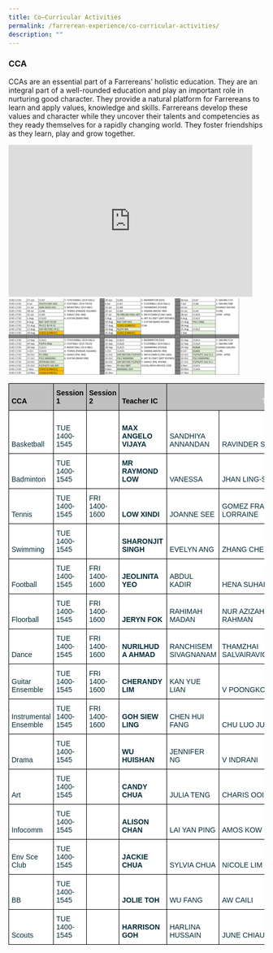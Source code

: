 ```yaml
---
title: Co–Curricular Activities
permalink: /farrerean-experience/co-curricular-activities/
description: ""
---
```

### CCA


CCAs are an essential part of a Farrereans’ holistic education. They are an integral part of a well-rounded education and play an important role in nurturing good character. They provide a natural platform for Farrereans to learn and apply values, knowledge and skills. Farrereans develop these values and character while they uncover their talents and competencies as they ready themselves for a rapidly changing world. They foster friendships as they learn, play and grow together.

<iframe allowfullscreen="true" height="299" width="480" frameborder="0" src="https://docs.google.com/presentation/d/e/2PACX-1vSuaiFijzvvjf91p-GJKjeeWjR4OVL0DymVkJSoaQ9W36Kk0Ks01EzLkw4uh9UPlpqIgEW7xKFopF8x/embed?start=false&amp;loop=false&amp;delayms=5000"></iframe>


<img style="width:90%" src="/images/ccasched1.png">

<style type="text/css">
.tg  {border-collapse:collapse;border-color:#93a1a1;border-spacing:0;}
.tg td{background-color:#fdf6e3;border-color:#93a1a1;border-style:solid;border-width:1px;color:#002b36;
  font-family:Arial, sans-serif;font-size:14px;overflow:hidden;padding:10px 5px;word-break:normal;}
.tg th{background-color:#657b83;border-color:#93a1a1;border-style:solid;border-width:1px;color:#fdf6e3;
  font-family:Arial, sans-serif;font-size:14px;font-weight:normal;overflow:hidden;padding:10px 5px;word-break:normal;}
.tg .tg-27gc{background-color:#ffffff;border-color:#000000;font-weight:bold;text-align:left;vertical-align:bottom}
.tg .tg-tgze{background-color:#ffffff;border-color:#000000;font-weight:bold;text-align:left;vertical-align:top}
.tg .tg-befh{background-color:#ffffff;border-color:#000000;text-align:left;vertical-align:bottom}
.tg .tg-kcwf{background-color:#c0c0c0;border-color:#000000;color:#000000;font-weight:bold;text-align:left;vertical-align:bottom}
.tg .tg-dzq5{background-color:#c0c0c0;border-color:#000000;font-weight:bold;text-align:center;vertical-align:bottom}
</style>
<table class="tg">
<thead>
  <tr>
    <th class="tg-kcwf">CCA</th>
    <th class="tg-kcwf">Session 1</th>
    <th class="tg-kcwf">Session 2</th>
    <th class="tg-kcwf">Teacher IC</th>
    <th class="tg-dzq5" colspan="4">Teachers</th>
  </tr>
</thead>
<tbody>
  <tr>
    <td class="tg-befh">Basketball</td>
    <td class="tg-befh">TUE 1400-1545</td>
    <td class="tg-befh"> </td>
    <td class="tg-27gc">MAX   ANGELO VIJAYA</td>
    <td class="tg-befh">SANDHIYA   ANNANDAN</td>
    <td class="tg-befh">RAVINDER   SINGH</td>
    <td class="tg-befh">GOH   SIANG LU SERENE</td>
    <td class="tg-27gc"> </td>
  </tr>
  <tr>
    <td class="tg-befh">Badminton</td>
    <td class="tg-befh">TUE 1400-1545</td>
    <td class="tg-befh"> </td>
    <td class="tg-tgze"> MR RAYMOND LOW</td>
    <td class="tg-befh">VANESSA</td>
    <td class="tg-befh">JHAN   LING-SIOU</td>
    <td class="tg-befh">LEONG   HIEW PING</td>
    <td class="tg-befh"> </td>
  </tr>
  <tr>
    <td class="tg-befh">Tennis</td>
    <td class="tg-befh">TUE 1400-1545</td>
    <td class="tg-befh">FRI 1400-1600</td>
    <td class="tg-27gc">LOW   XINDI</td>
    <td class="tg-befh">JOANNE   SEE</td>
    <td class="tg-befh">GOMEZ   FRANCES LORRAINE</td>
    <td class="tg-befh">LIM   JEN YAN</td>
    <td class="tg-befh">MUI   YONG</td>
  </tr>
  <tr>
    <td class="tg-befh">Swimming</td>
    <td class="tg-befh">TUE 1400-1545</td>
    <td class="tg-befh"> </td>
    <td class="tg-27gc">SHARONJIT   SINGH</td>
    <td class="tg-befh">EVELYN   ANG</td>
    <td class="tg-befh">ZHANG   CHENYANG</td>
    <td class="tg-befh"> </td>
    <td class="tg-befh"> </td>
  </tr>
  <tr>
    <td class="tg-befh">Football</td>
    <td class="tg-befh">TUE 1400-1545</td>
    <td class="tg-befh">FRI 1400-1600</td>
    <td class="tg-27gc">JEOLINITA   YEO</td>
    <td class="tg-befh">ABDUL   KADIR</td>
    <td class="tg-befh">HENA   SUHAIL</td>
    <td class="tg-befh">LEE   KIM FATT</td>
    <td class="tg-befh"> </td>
  </tr>
  <tr>
    <td class="tg-befh">Floorball</td>
    <td class="tg-befh">TUE 1400-1545</td>
    <td class="tg-befh">FRI 1400-1600</td>
    <td class="tg-27gc">JERYN   FOK </td>
    <td class="tg-befh">RAHIMAH   MADAN</td>
    <td class="tg-befh">NUR   AZIZAH ABDUL RAHMAN</td>
    <td class="tg-befh">CHUA   MEI HUA</td>
    <td class="tg-befh">ROCHELLE   SIM</td>
  </tr>
  <tr>
    <td class="tg-befh">Dance</td>
    <td class="tg-befh">TUE 1400-1545</td>
    <td class="tg-befh">FRI 1400-1600</td>
    <td class="tg-27gc">NURILHUDA   AHMAD </td>
    <td class="tg-befh">RANCHISEM   SIVAGNANAM</td>
    <td class="tg-befh">THAMZHAI   SALVAIRAVICHANTHIRA</td>
    <td class="tg-befh">ELAINE   CHOO</td>
    <td class="tg-befh"> </td>
  </tr>
  <tr>
    <td class="tg-befh">Guitar   Ensemble</td>
    <td class="tg-befh">TUE 1400-1545</td>
    <td class="tg-befh">FRI 1400-1600</td>
    <td class="tg-27gc">CHERANDY   LIM</td>
    <td class="tg-befh">KAN   YUE LIAN</td>
    <td class="tg-befh">V   POONGKODI</td>
    <td class="tg-befh">EUNICE   CHEW</td>
    <td class="tg-befh"> </td>
  </tr>
  <tr>
    <td class="tg-befh">Instrumental   Ensemble</td>
    <td class="tg-befh">TUE 1400-1545</td>
    <td class="tg-befh">FRI 1400-1600</td>
    <td class="tg-27gc">GOH   SIEW LING</td>
    <td class="tg-befh">CHEN   HUI FANG</td>
    <td class="tg-befh">CHU   LUO JUN</td>
    <td class="tg-befh">TAN   GEOK MAI</td>
    <td class="tg-befh"> </td>
  </tr>
  <tr>
    <td class="tg-befh">Drama</td>
    <td class="tg-befh">TUE 1400-1545</td>
    <td class="tg-befh"> </td>
    <td class="tg-27gc">WU   HUISHAN</td>
    <td class="tg-befh">JENNIFER   NG</td>
    <td class="tg-befh">V   INDRANI</td>
    <td class="tg-befh">TAN   LAY HUA </td>
    <td class="tg-befh"> </td>
  </tr>
  <tr>
    <td class="tg-befh">Art</td>
    <td class="tg-befh">TUE 1400-1545</td>
    <td class="tg-befh"> </td>
    <td class="tg-27gc">CANDY   CHUA</td>
    <td class="tg-befh">JULIA   TENG </td>
    <td class="tg-befh">CHARIS   OOI</td>
    <td class="tg-befh">CHIN   KAR YIN KAREN</td>
    <td class="tg-befh">BAIDAH   AHMAD</td>
  </tr>
  <tr>
    <td class="tg-befh">Infocomm</td>
    <td class="tg-befh">TUE 1400-1545</td>
    <td class="tg-befh"> </td>
    <td class="tg-27gc">ALISON   CHAN</td>
    <td class="tg-befh">LAI   YAN PING</td>
    <td class="tg-befh">AMOS   KOW</td>
    <td class="tg-befh">CHUA   LAY PENG</td>
    <td class="tg-befh"> </td>
  </tr>
  <tr>
    <td class="tg-befh">Env Sce Club</td>
    <td class="tg-befh">TUE 1400-1545</td>
    <td class="tg-befh"> </td>
    <td class="tg-27gc">JACKIE   CHUA </td>
    <td class="tg-befh">SYLVIA   CHUA</td>
    <td class="tg-befh">NICOLE   LIM</td>
    <td class="tg-befh">NUR   AFIQAH HASSAN</td>
    <td class="tg-befh"> </td>
  </tr>
  <tr>
    <td class="tg-befh">BB</td>
    <td class="tg-befh">TUE 1400-1545</td>
    <td class="tg-befh"> </td>
    <td class="tg-27gc">JOLIE   TOH</td>
    <td class="tg-befh">WU   FANG</td>
    <td class="tg-befh">AW   CAILI</td>
    <td class="tg-befh">MONISHA   SAMDAS</td>
    <td class="tg-befh"> </td>
  </tr>
  <tr>
    <td class="tg-befh">Scouts</td>
    <td class="tg-befh">TUE 1400-1545</td>
    <td class="tg-befh"> </td>
    <td class="tg-27gc">HARRISON   GOH</td>
    <td class="tg-befh">HARLINA   HUSSAIN</td>
    <td class="tg-befh">JUNE   CHIAU </td>
    <td class="tg-befh">CLARA   LIM</td>
    <td class="tg-befh"> </td>
  </tr>
</tbody>
</table>